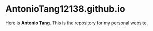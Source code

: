 # AntonioTang12138.github.io



Here is **Antonio Tang**. This is the repository for my personal website.


